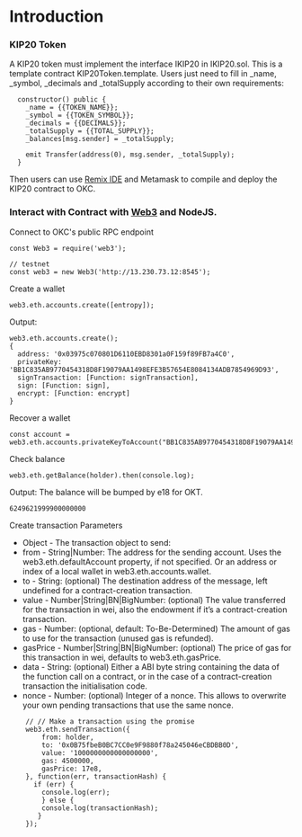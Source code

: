 # Introduction
### KIP20 Token
A KIP20 token must implement the interface IKIP20 in IKIP20.sol. This is a template contract KIP20Token.template. Users just need to fill in _name, _symbol, _decimals and _totalSupply according to their own requirements:
```
  constructor() public {
    _name = {{TOKEN_NAME}};
    _symbol = {{TOKEN_SYMBOL}};
    _decimals = {{DECIMALS}};
    _totalSupply = {{TOTAL_SUPPLY}};
    _balances[msg.sender] = _totalSupply;

    emit Transfer(address(0), msg.sender, _totalSupply);
  }
```
Then users can use [Remix IDE](https://remix.ethereum.org/) and Metamask to compile and deploy the KIP20 contract to OKC.
### Interact with Contract with [Web3](https://www.npmjs.com/package/web3) and NodeJS.

Connect to OKC's public RPC endpoint
```
const Web3 = require('web3');

// testnet
const web3 = new Web3('http://13.230.73.12:8545');
```
Create a wallet
```
web3.eth.accounts.create([entropy]);
```
Output:
```
web3.eth.accounts.create();
{
  address: '0x03975c070801D6110EBD8301a0F159f89FB7a4C0',
  privateKey: 'BB1C835AB9770454318D8F19079AA1498EFE3B57654E8084134ADB7854969D93',
  signTransaction: [Function: signTransaction],
  sign: [Function: sign],
  encrypt: [Function: encrypt]
}
```
Recover a wallet
```
const account = web3.eth.accounts.privateKeyToAccount("BB1C835AB9770454318D8F19079AA1498EFE3B57654E8084134ADB7854969D93")
```
Check balance
```
web3.eth.getBalance(holder).then(console.log);
```
Output:
The balance will be bumped by e18 for OKT.
```
6249621999900000000
```
Create transaction
Parameters
- Object - The transaction object to send:
- from - String|Number: The address for the sending account. Uses the web3.eth.defaultAccount property, if not specified. Or an address or index of a local wallet in web3.eth.accounts.wallet.
- to - String: (optional) The destination address of the message, left undefined for a contract-creation transaction.
- value - Number|String|BN|BigNumber: (optional) The value transferred for the transaction in wei, also the endowment if it’s a contract-creation transaction.
- gas - Number: (optional, default: To-Be-Determined) The amount of gas to use for the transaction (unused gas is refunded).
- gasPrice - Number|String|BN|BigNumber: (optional) The price of gas for this transaction in wei, defaults to web3.eth.gasPrice.
- data - String: (optional) Either a ABI byte string containing the data of the function call on a contract, or in the case of a contract-creation transaction the initialisation code.
- nonce - Number: (optional) Integer of a nonce. This allows to overwrite your own pending transactions that use the same nonce.
```
    // // Make a transaction using the promise
    web3.eth.sendTransaction({
        from: holder,
        to: '0x0B75fbeB0BC7CC0e9F9880f78a245046eCBDBB0D',
        value: '1000000000000000000',
        gas: 4500000,
        gasPrice: 17e8,
    }, function(err, transactionHash) {
      if (err) {
        console.log(err);
        } else {
        console.log(transactionHash);
       }
    });
```
